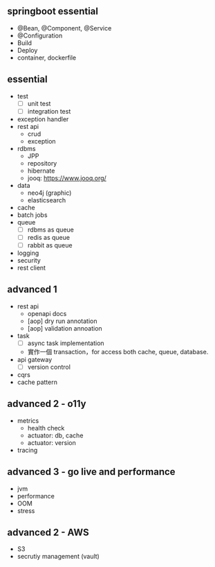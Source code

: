 

## springboot essential

- @Bean, @Component, @Service
- @Configuration
- Build
- Deploy
- container, dockerfile

## essential

- test
    - [ ] unit test
    - [ ] integration test
- exception handler
- rest api
    - crud
    - exception
- rdbms
    - JPP
    - repository
    - hibernate
    - jooq: https://www.jooq.org/
- data
    - neo4j (graphic)
    - elasticsearch
- cache
- batch jobs
- queue
    - [ ] rdbms as queue
    - [ ] redis as queue
    - [ ] rabbit as queue    
- logging
- security
- rest client


## advanced 1

- rest api
    - openapi docs
    - [aop] dry run annotation
    - [aop] validation annoation
- task
    - [ ] async task implementation
    - 實作一個 transaction，for access both cache, queue, database.
- api gateway
    - [ ] version control
- cqrs
- cache pattern


## advanced 2 - o11y

- metrics
    - health check
    - actuator: db, cache
    - actuator: version
- tracing


## advanced 3 - go live and performance

- jvm
- performance
- OOM
- stress

## advanced 2 - AWS

- S3
- secrutiy management (vault)


